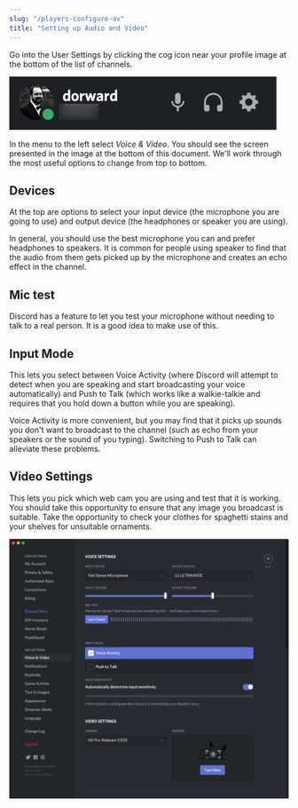 ```yaml
---
slug: "/players-configure-av"
title: "Setting up Audio and Video"
---
```


Go into the User Settings by clicking the cog icon near your profile image at
the bottom of the list of channels.

![Settings button](../..//images/settings-icon.png)

In the menu to the left select *Voice & Video*. You should see the screen presented in the image at the bottom of this document. We'll work through the most useful options to change from top to bottom.

## Devices

At the top are options to select your input device (the microphone you are going to use) and output device (the headphones or speaker you are using).

In general, you should use the best microphone you can and prefer headphones to speakers. It is common for people using speaker to find that the audio from them gets picked up by the microphone and creates an echo effect in the channel.

## Mic test

Discord has a feature to let you test your microphone without needing to talk to a real person. It is a good idea to make use of this.

## Input Mode

This lets you select between Voice Activity (where Discord will attempt to detect when you are speaking and start broadcasting your voice automatically) and Push to Talk (which works like a walkie-talkie and requires that you hold down a button while you are speaking).

Voice Activity is more convenient, but you may find that it picks up sounds you don't want to broadcast to the channel (such as echo from your speakers or the sound of you typing). Switching to Push to Talk can alleviate these problems.

## Video Settings

This lets you pick which web cam you are using and test that it is working. You should take this opportunity to ensure that any image you broadcast is suitable. Take the opportunity to check your clothes for spaghetti stains and your shelves for unsuitable ornaments.  

![Settings button](../..//images/settings-vav.png)
